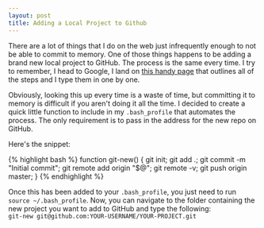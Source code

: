 ```yaml
---
layout: post
title: Adding a Local Project to Github
---
```


There are a lot of things that I do on the web just infrequently enough to not be able to commit to memory. One of those things happens to be adding a brand new local project to GitHub. The process is the same every time. I try to remember, I head to Google, I land on [this handy page](https://help.github.com/articles/adding-an-existing-project-to-github-using-the-command-line/) that outlines all of the steps and I type them in one by one.

Obviously, looking this up every time is a waste of time, but committing it to memory is difficult if you aren't doing it all the time. I decided to create a quick little function to include in my `.bash_profile` that automates the process. The only requirement is to pass in the address for the new repo on GitHub.

Here's the snippet:

{% highlight bash %}
function git-new() {
  git init;
  git add .;
  git commit -m "Initial commit";
  git remote add origin "$@";
  git remote -v;
  git push origin master;
}
{% endhighlight %}

Once this has been added to your `.bash_profile`, you just need to run `source ~/.bash_profile`. Now, you can navigate to the folder containing the new project you want to add to GitHub and type the following:<br>
`git-new git@github.com:YOUR-USERNAME/YOUR-PROJECT.git`
